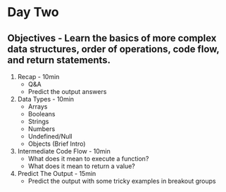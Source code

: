 # Day Two
## Objectives - Learn the basics of more complex data structures, order of operations, code flow, and return statements.
1. Recap - 10min
    - Q&A
    - Predict the output answers
2. Data Types - 10min
    - Arrays
    - Booleans
    - Strings
    - Numbers
    - Undefined/Null
    - Objects (Brief Intro)
3. Intermediate Code Flow - 10min
    - What does it mean to execute a function?
    - What does it mean to return a value?
4. Predict The Output - 15min
    - Predict the output with some tricky examples in breakout groups